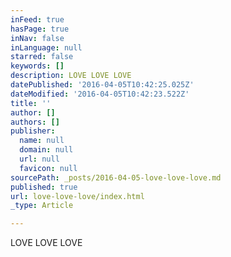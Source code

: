 ```yaml
---
inFeed: true
hasPage: true
inNav: false
inLanguage: null
starred: false
keywords: []
description: LOVE LOVE LOVE
datePublished: '2016-04-05T10:42:25.025Z'
dateModified: '2016-04-05T10:42:23.522Z'
title: ''
author: []
authors: []
publisher:
  name: null
  domain: null
  url: null
  favicon: null
sourcePath: _posts/2016-04-05-love-love-love.md
published: true
url: love-love-love/index.html
_type: Article

---
```

LOVE LOVE LOVE